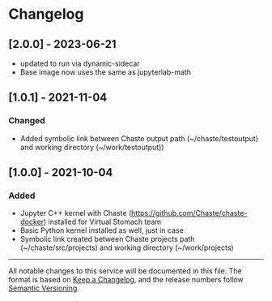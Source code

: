 # Changelog

## [2.0.0] - 2023-06-21
- updated to run via dynamic-sidecar
- Base image now uses the same as jupyterlab-math

## [1.0.1] - 2021-11-04
### Changed
- Added symbolic link between Chaste output path (~/chaste/testoutput) and working directory (~/work/testoutput))
## [1.0.0] - 2021-10-04
### Added
- Jupyter C++ kernel with Chaste (https://github.com/Chaste/chaste-docker) installed for Virtual Stomach team
- Basic Python kernel installed as well,  just in case 
- Symbolic link created between Chaste projects path (~/chaste/src/projects) and working directory (~/work/projects)

---
All notable changes to this service will be documented in this file. The format is based on [Keep a Changelog](https://keepachangelog.com/en/1.0.0/), and the release numbers follow [Semantic Versioning](https://semver.org/spec/v2.0.0.html).


<!-- Add links here -->

<!-- HOW TO WRITE  THIS CHANGELOG

- Guiding Principles
  - Changelogs are for humans, not machines.
  - There should be an entry for every single version.
  - The same types of changes should be grouped.
  - Versions and sections should be linkable.
  - The latest version comes first.
  - The release date of each version is displayed.
  - Mention whether you follow Semantic Versioning.
  -
- Types of changes
  - Added for new features.
  - Changed for changes in existing functionality.
  - Deprecated for soon-to-be removed features.
  - Removed for now removed features.
  - Fixed for any bug fixes.
  - Security in case of vulnerabilities.

SEE https://keepachangelog.com/en/1.0.0/
-->
